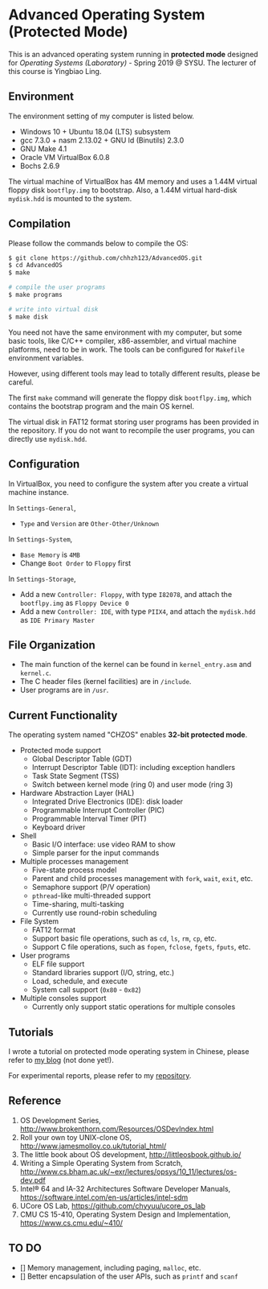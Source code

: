 # Advanced Operating System (Protected Mode)

This is an advanced operating system running in **protected mode** designed for *Operating Systems (Laboratory)* - Spring 2019 @ SYSU. The lecturer of this course is Yingbiao Ling.


## Environment

The environment setting of my computer is listed below.
* Windows 10 + Ubuntu 18.04 (LTS) subsystem
* gcc 7.3.0 + nasm 2.13.02 + GNU ld (Binutils) 2.3.0
* GNU Make 4.1
* Oracle VM VirtualBox 6.0.8
* Bochs 2.6.9

The virtual machine of VirtualBox has 4M memory and uses a 1.44M virtual floppy disk `bootflpy.img` to bootstrap. Also, a 1.44M virtual hard-disk `mydisk.hdd` is mounted to the system.


## Compilation

Please follow the commands below to compile the OS:

```bash
$ git clone https://github.com/chhzh123/AdvancedOS.git
$ cd AdvancedOS
$ make

# compile the user programs
$ make programs

# write into virtual disk
$ make disk
```

You need not have the same environment with my computer, but some basic tools, like C/C++ compiler, x86-assembler, and virtual machine platforms, need to be in work. The tools can be configured for `Makefile` environment variables.

However, using different tools may lead to totally different results, please be careful.

The first `make` command will generate the floppy disk `bootflpy.img`, which contains the bootstrap program and the main OS kernel.

The virtual disk in FAT12 format storing user programs has been provided in the repository. If you do not want to recompile the user programs, you can directly use `mydisk.hdd`.


## Configuration

In VirtualBox, you need to configure the system after you create a virtual machine instance.

In `Settings-General`,
* `Type` and `Version` are `Other-Other/Unknown`

In `Settings-System`,
* `Base Memory` is `4MB`
* Change `Boot Order` to `Floppy` first

In `Settings-Storage`,
* Add a new `Controller: Floppy`, with type `I82078`, and attach the `bootflpy.img` as `Floppy Device 0`
* Add a new `Controller: IDE`, with type `PIIX4`, and attach the `mydisk.hdd` as `IDE Primary Master`


## File Organization

* The main function of the kernel can be found in `kernel_entry.asm` and `kernel.c`.
* The C header files (kernel facilities) are in `/include`.
* User programs are in `/usr`.


## Current Functionality

The operating system named "CHZOS" enables **32-bit protected mode**.

* Protected mode support
	- Global Descriptor Table (GDT)
	- Interrupt Descriptor Table (IDT): including exception handlers
	- Task State Segment (TSS)
	- Switch between kernel mode (ring 0) and user mode (ring 3)
* Hardware Abstraction Layer (HAL)
	- Integrated Drive Electronics (IDE): disk loader
	- Programmable Interrupt Controller (PIC)
	- Programmable Interval Timer (PIT)
	- Keyboard driver
* Shell
	- Basic I/O interface: use video RAM to show
	- Simple parser for the input commands
* Multiple processes management
	- Five-state process model
	- Parent and child processes management with `fork`, `wait`, `exit`, etc.
	- Semaphore support (P/V operation)
	- `pthread`-like multi-threaded support
	- Time-sharing, multi-tasking
	- Currently use round-robin scheduling
* File System
	- FAT12 format
	- Support basic file operations, such as `cd`, `ls`, `rm`, `cp`, etc.
	- Support C file operations, such as `fopen`, `fclose`, `fgets`, `fputs`, etc.
* User programs
	- ELF file support
	- Standard libraries support (I/O, string, etc.)
	- Load, schedule, and execute
	- System call support (`0x80` - `0x82`)
* Multiple consoles support
	- Currently only support static operations for multiple consoles


## Tutorials

I wrote a tutorial on protected mode operating system in Chinese, please refer to [my blog](https://chhzh123.github.io/summary/os-dev/) (not done yet!).

For experimental reports, please refer to my [repository](https://github.com/chhzh123/Assignments/tree/master/OperatingSystems).


## Reference
1. OS Development Series, <http://www.brokenthorn.com/Resources/OSDevIndex.html>
2. Roll your own toy UNIX-clone OS, <http://www.jamesmolloy.co.uk/tutorial_html/>
3. The little book about OS development, <http://littleosbook.github.io/>
4. Writing a Simple Operating System from Scratch, <http://www.cs.bham.ac.uk/~exr/lectures/opsys/10_11/lectures/os-dev.pdf>
5. Intel&reg; 64 and IA-32 Architectures Software Developer Manuals, <https://software.intel.com/en-us/articles/intel-sdm>
6. UCore OS Lab, <https://github.com/chyyuu/ucore_os_lab>
7. CMU CS 15-410, Operating System Design and Implementation, <https://www.cs.cmu.edu/~410/>

## TO DO
* [] Memory management, including paging, `malloc`, etc.
* [] Better encapsulation of the user APIs, such as `printf` and `scanf`
